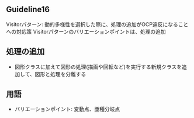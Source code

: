 ## Guideline16
Visitorパターン: 動的多様性を選択した際に、処理の追加がOCP違反になることへの対応策
Visitorパターンのバリエーションポイントは、処理の追加

## 処理の追加
- 図形クラスに加えて図形の処理(描画や回転など)を実行する新規クラスを追加して、図形と処理を分離する

## 用語
- バリエーションポイント: 変動点、亜種分岐点
